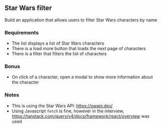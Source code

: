 ## Star Wars filter

Build an application that allows users to filter Star Wars characters by name

### Requirements
- The list displays a list of Star Wars characters
-  There is a load more button that loads the next page of characters
-  There is a filter that filters the list of characters

### Bonus
- On click of a character, open a modal to show more information about the character

### Notes
- This is using the Star Wars API: https://swapi.dev/
- Using Javascript `fetch` is fine, however in the interview, https://tanstack.com/query/v4/docs/framework/react/overview was used